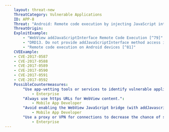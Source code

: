 ```yaml
---
    layout: threat-new
    ThreatCategory: Vulnerable Applications
    ID: APP-8
    Threat: "Android: Remote code execution by injecting JavaScript into a web page retrieved using WebView"
    ThreatOrigin:
    ExploitExample:
        - "WebView addJavaScriptInterface Remote Code Execution [^79]"
        - "DRD13. Do not provide addJavaScriptInterface method access in a WebView which could contain untrusted content [^80]"
        - "Remote code execution on Android devices [^81]"
    CVEExample:
    - CVE-2017-0587
    - CVE-2017-0588
    - CVE-2017-0589
    - CVE-2017-0590
    - CVE-2017-0591
    - CVE-2017-0592
    PossibleCountermeasures:
        "Use app-vetting tools or services to identify vulnerable applications":
            - Enterprise
        "Always use https URLs for WebView content.":
            - Mobile App Developer
        "Avoid enabling the WebView JavaScript bridge (with addJavascriptInterface) unless explicitly needed.":
            - Mobile App Developer
        "Use a proxy or VPN for connections to decrease the chance of success of a man-in-the-middle attack.":
            - Enterprise
---
```

